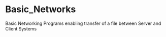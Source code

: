 # Basic_Networks
Basic Networking Programs enabling transfer of a file between Server and Client Systems
